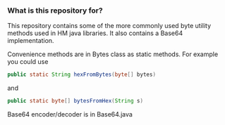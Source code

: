 ### What is this repository for? ###

This repository contains some of the more commonly used byte utility methods used in HM java libraries. It also contains a Base64 implementation.

Convenience methods are in Bytes class as static methods. For example you could use

```java
public static String hexFromBytes(byte[] bytes)
```

and

```java
public static byte[] bytesFromHex(String s)
```

Base64 encoder/decoder is in Base64.java